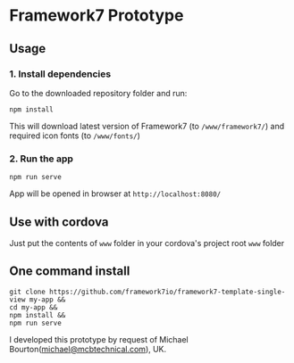 # Framework7 Prototype

## Usage

### 1. Install dependencies

Go to the downloaded repository folder and run:
```
npm install
```

This will download latest version of Framework7 (to `/www/framework7/`) and required icon fonts (to `/www/fonts/`)

### 2. Run the app

```
npm run serve
```

App will be opened in browser at `http://localhost:8080/`

## Use with cordova

Just put the contents of `www` folder in your cordova's project root `www` folder

## One command install

```
git clone https://github.com/framework7io/framework7-template-single-view my-app &&
cd my-app &&
npm install &&
npm run serve
```

I developed this prototype by request of Michael Bourton(michael@mcbtechnical.com), UK.
